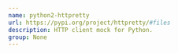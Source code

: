 ```yaml
---
name: python2-httpretty
url: https://pypi.org/project/httpretty/#files
description: HTTP client mock for Python.
group: None
---
```

